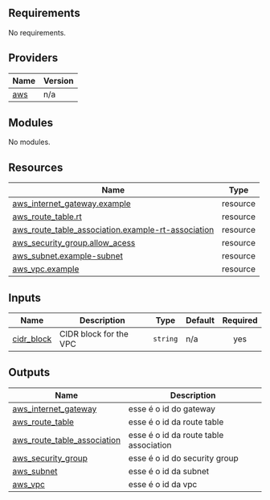 ## Requirements

No requirements.

## Providers

| Name | Version |
|------|---------|
| <a name="provider_aws"></a> [aws](#provider\_aws) | n/a |

## Modules

No modules.

## Resources

| Name | Type |
|------|------|
| [aws_internet_gateway.example](https://registry.terraform.io/providers/hashicorp/aws/latest/docs/resources/internet_gateway) | resource |
| [aws_route_table.rt](https://registry.terraform.io/providers/hashicorp/aws/latest/docs/resources/route_table) | resource |
| [aws_route_table_association.example-rt-association](https://registry.terraform.io/providers/hashicorp/aws/latest/docs/resources/route_table_association) | resource |
| [aws_security_group.allow_acess](https://registry.terraform.io/providers/hashicorp/aws/latest/docs/resources/security_group) | resource |
| [aws_subnet.example-subnet](https://registry.terraform.io/providers/hashicorp/aws/latest/docs/resources/subnet) | resource |
| [aws_vpc.example](https://registry.terraform.io/providers/hashicorp/aws/latest/docs/resources/vpc) | resource |

## Inputs

| Name | Description | Type | Default | Required |
|------|-------------|------|---------|:--------:|
| <a name="input_cidr_block"></a> [cidr\_block](#input\_cidr\_block) | CIDR block for the VPC | `string` | n/a | yes |

## Outputs

| Name | Description |
|------|-------------|
| <a name="output_aws_internet_gateway"></a> [aws\_internet\_gateway](#output\_aws\_internet\_gateway) | esse é o id do gateway |
| <a name="output_aws_route_table"></a> [aws\_route\_table](#output\_aws\_route\_table) | esse é o id da route table |
| <a name="output_aws_route_table_association"></a> [aws\_route\_table\_association](#output\_aws\_route\_table\_association) | esse é o id da route table association |
| <a name="output_aws_security_group"></a> [aws\_security\_group](#output\_aws\_security\_group) | esse é o id do security group |
| <a name="output_aws_subnet"></a> [aws\_subnet](#output\_aws\_subnet) | esse é o id da subnet |
| <a name="output_aws_vpc"></a> [aws\_vpc](#output\_aws\_vpc) | esse é o id da vpc |
